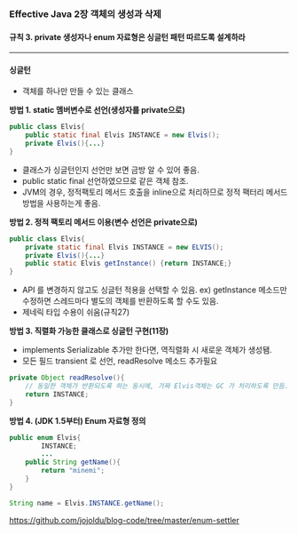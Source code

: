 ### Effective Java 2장 객체의 생성과 삭제

#### **규칙 3. private 생성자나 enum 자료형은 싱글턴 패턴 따르도록 설계하라**

------

#### 싱글턴

* 객체를 하나만 만들 수 있는 클래스

**방법 1. static 멤버변수로 선언(생성자를 private으로)**

```java
public class Elvis{
  	public static final Elvis INSTANCE = new Elvis();
  	private Elvis(){...}
}
```

* 클래스가 싱글턴인지 선언만 보면 금방 알 수 있어 좋음.
* public static final 선언하였으므로 같은 객체 참조.
* JVM의 경우, 정적팩토리 메서드 호출을 inline으로 처리하므로 정적 팩터리 메서드 방법을 사용하는게 좋음.

**방법 2. 정적 팩토리 메서드 이용(변수 선언은 private으로)**

```java
public class Elvis{
  	private static final Elvis INSTANCE = new ELVIS();
  	private Elvis(){...}
  	public static Elvis getInstance() {return INSTANCE;}
}
```

* API 를 변경하지 않고도 싱글턴 적용을 선택할 수 있음. ex) getInstance 메소드만 수정하면 스레드마다 별도의 객체를 반환하도록 할 수도 있음.
* 제네릭 타입 수용이 쉬움(규칙27)

**방법 3. 직렬화 가능한 클래스로 싱글턴 구현(11장)**

* implements Serializable 추가만 한다면, 역직렬화 시 새로운 객체가 생성됌.
* 모든 필드 transient 로 선언, readResolve 메소드 추가필요

```java
private Object readResolve(){
	// 동일한 객체가 반환되도록 하는 동시에, 가짜 Elvis객체는 GC 가 처리하도록 만듬.
	return INSTANCE;
}
```

**방법 4. (JDK 1.5부터) Enum 자료형 정의**

```java
public enum Elvis{
		INSTANCE;
		...
    public String getName(){
      	return "minemi";
    }
}
```

```java
String name = Elvis.INSTANCE.getName();
```

https://github.com/jojoldu/blog-code/tree/master/enum-settler